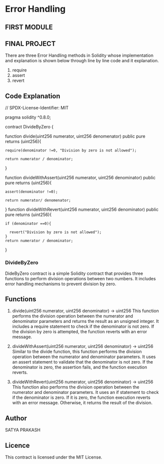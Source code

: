 # Error Handling
## FIRST MODULE
## FINAL PROJECT

There are three Error Handling methods in Solidity whose implementation and explanation is shown below through line by line code and it explanation.
1. require
2. assert
3. revert

## Code Explanation

// SPDX-License-Identifier: MIT

pragma solidity ^0.8.0;

contract DivideByZero  {

function divide(uint256 numerator, uint256 denomenator) public pure returns (uint256){

    require(denominator !=0, "Division by zero is not allowed");
    
    return numerator / denominator;
}

function divideWithAssert(uint256 numerator, uint256 denominator) public pure returns (uint256){  

    assert(denominator !=0);    
    
    return numerator/ denomenator;
}
function divideWithRevert(uint256 numerator, uint256 denominator) public pure returns (uint256){

    if (denominator ==0){
    
      revert("Division by zero is not allowed");
    }
    return numerator / denominator;
} 

### DivideByZero

DideByZero contract is a simple Solidity contract that provides three functions to perform division operations between two numbers. It includes error handling mechanisms to prevent division by zero.

## Functions

1. divide(uint256 numerator, uint256 denominator) → uint256
This function performs the division operation between the numerator and denominator parameters and returns the result as an unsigned integer. It includes a require statement to check if the denominator is not zero. If the division by zero is attempted, the function reverts with an error message.

2. divideWithAssert(uint256 numerator, uint256 denominator) → uint256
Similar to the divide function, this function performs the division operation between the numerator and denominator parameters. It uses an assert statement to validate that the denominator is not zero. If the denominator is zero, the assertion fails, and the function execution reverts.

3. divideWithRevert(uint256 numerator, uint256 denominator) → uint256
This function also performs the division operation between the numerator and denominator parameters. It uses an if statement to check if the denominator is zero. If it is zero, the function execution reverts with an error message. Otherwise, it returns the result of the division.

## Author

SATYA PRAKASH

## Licence

This contract is licensed under the MIT License.





